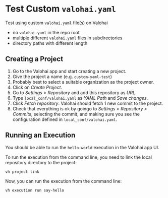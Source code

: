 # Test Custom `valohai.yaml`

Test using custom `valohai.yaml` file(s) on Valohai

- no `valohai.yaml` in the repo root
- multiple different `valohai.yaml` files in subdirectories
- directory paths with different length

## Creating a Project

1. Go to the Valohai app and start creating a new project.
2. Give the project a name (e.g. `custom-yaml-test`)
3. Probably best to select a suitable organization as the project owner.
4. Click on _Create Project_.
5. Go to _Settings > Repository_ and add this repository as _URL_.
6. Type `local_conf/valohai.yaml` as _YAML Path_ and _Save changes_.
7. Click _Fetch repository_. Valohai should fetch 1 new commit to the project.
8. Check that everything is ok by goingo to _Settings > Repository > Commits_, selecting the commit, and making sure you see the configuration defined in `local_conf/valohai.yaml`.

## Running an Execution

You should be able to run the `hello-world` execution in the Valohai app UI.

To run the execution from the command line, you need to link the local repository directory to the project:

```shell
vh project link
```

Now, you can run the execution from the command line:

```shell
vh execution run say-hello
```
